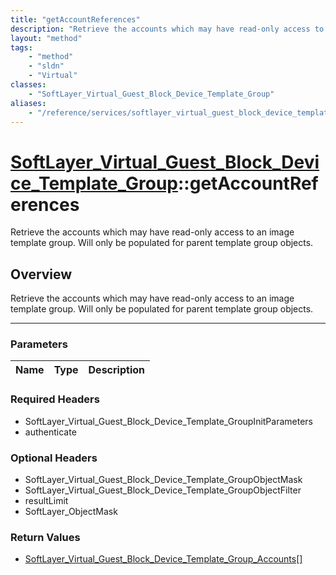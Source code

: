 ```yaml
---
title: "getAccountReferences"
description: "Retrieve the accounts which may have read-only access to an image template group. Will only be populated for parent temp... "
layout: "method"
tags:
    - "method"
    - "sldn"
    - "Virtual"
classes:
    - "SoftLayer_Virtual_Guest_Block_Device_Template_Group"
aliases:
    - "/reference/services/softlayer_virtual_guest_block_device_template_group/getAccountReferences"
---
```

# [SoftLayer_Virtual_Guest_Block_Device_Template_Group](/reference/services/SoftLayer_Virtual_Guest_Block_Device_Template_Group)::getAccountReferences


Retrieve the accounts which may have read-only access to an image template group. Will only be populated for parent template group objects.


## Overview 
Retrieve the accounts which may have read-only access to an image template group. Will only be populated for parent template group objects.

-----

### Parameters 
|Name | Type | Description |
| --- | --- | --- |


### Required Headers
* SoftLayer_Virtual_Guest_Block_Device_Template_GroupInitParameters
* authenticate


### Optional Headers
* SoftLayer_Virtual_Guest_Block_Device_Template_GroupObjectMask
* SoftLayer_Virtual_Guest_Block_Device_Template_GroupObjectFilter
* resultLimit
* SoftLayer_ObjectMask

### Return Values
* <a href='/reference/datatypes/SoftLayer_Virtual_Guest_Block_Device_Template_Group_Accounts'>SoftLayer_Virtual_Guest_Block_Device_Template_Group_Accounts[] </a>




